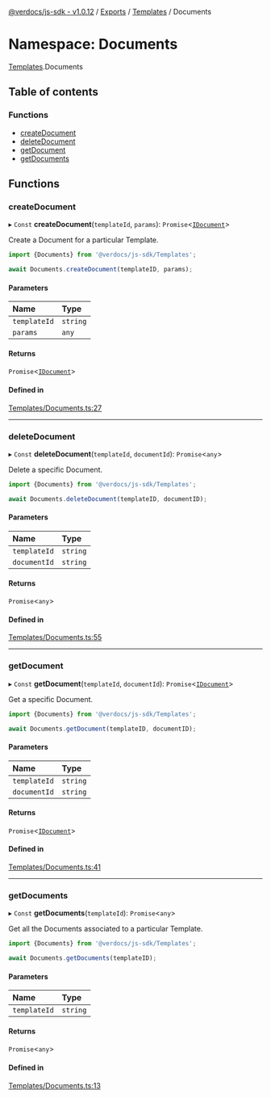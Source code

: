 [@verdocs/js-sdk - v1.0.12](../README.md) / [Exports](../modules.md) / [Templates](Templates.md) / Documents

# Namespace: Documents

[Templates](Templates.md).Documents

## Table of contents

### Functions

- [createDocument](Templates.Documents.md#createdocument)
- [deleteDocument](Templates.Documents.md#deletedocument)
- [getDocument](Templates.Documents.md#getdocument)
- [getDocuments](Templates.Documents.md#getdocuments)

## Functions

### createDocument

▸ `Const` **createDocument**(`templateId`, `params`): `Promise`<[`IDocument`](../interfaces/Templates.Types.IDocument.md)\>

Create a Document for a particular Template.

```typescript
import {Documents} from '@verdocs/js-sdk/Templates';

await Documents.createDocument(templateID, params);
```

#### Parameters

| Name | Type |
| :------ | :------ |
| `templateId` | `string` |
| `params` | `any` |

#### Returns

`Promise`<[`IDocument`](../interfaces/Templates.Types.IDocument.md)\>

#### Defined in

[Templates/Documents.ts:27](https://github.com/Verdocs/js-sdk/blob/main/src/Templates/Documents.ts#L27)

___

### deleteDocument

▸ `Const` **deleteDocument**(`templateId`, `documentId`): `Promise`<`any`\>

Delete a specific Document.

```typescript
import {Documents} from '@verdocs/js-sdk/Templates';

await Documents.deleteDocument(templateID, documentID);
```

#### Parameters

| Name | Type |
| :------ | :------ |
| `templateId` | `string` |
| `documentId` | `string` |

#### Returns

`Promise`<`any`\>

#### Defined in

[Templates/Documents.ts:55](https://github.com/Verdocs/js-sdk/blob/main/src/Templates/Documents.ts#L55)

___

### getDocument

▸ `Const` **getDocument**(`templateId`, `documentId`): `Promise`<[`IDocument`](../interfaces/Templates.Types.IDocument.md)\>

Get a specific Document.

```typescript
import {Documents} from '@verdocs/js-sdk/Templates';

await Documents.getDocument(templateID, documentID);
```

#### Parameters

| Name | Type |
| :------ | :------ |
| `templateId` | `string` |
| `documentId` | `string` |

#### Returns

`Promise`<[`IDocument`](../interfaces/Templates.Types.IDocument.md)\>

#### Defined in

[Templates/Documents.ts:41](https://github.com/Verdocs/js-sdk/blob/main/src/Templates/Documents.ts#L41)

___

### getDocuments

▸ `Const` **getDocuments**(`templateId`): `Promise`<`any`\>

Get all the Documents associated to a particular Template.

```typescript
import {Documents} from '@verdocs/js-sdk/Templates';

await Documents.getDocuments(templateID);
```

#### Parameters

| Name | Type |
| :------ | :------ |
| `templateId` | `string` |

#### Returns

`Promise`<`any`\>

#### Defined in

[Templates/Documents.ts:13](https://github.com/Verdocs/js-sdk/blob/main/src/Templates/Documents.ts#L13)
